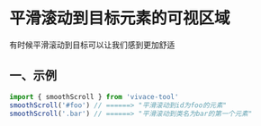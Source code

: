# 平滑滚动到目标元素的可视区域

有时候平滑滚动到目标可以让我们感到更加舒适

## 一、示例

```js
import { smoothScroll } from 'vivace-tool'
smoothScroll('#foo') // ======> "平滑滚动到id为foo的元素"
smoothScroll('.bar') // ======> "平滑滚动到类名为bar的第一个元素"
```
